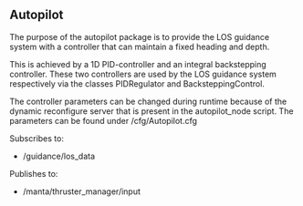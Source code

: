 ## Autopilot
The purpose of the autopilot package is to provide the LOS guidance system
with a controller that can maintain a fixed heading and depth.

This is achieved by a 1D PID-controller and an integral backstepping controller. These two
controllers are used by the LOS guidance system respectively via the classes PIDRegulator and BacksteppingControl.

The controller parameters can be changed during runtime because of the dynamic reconfigure server that is present
in the autopilot_node script. The parameters can be found under /cfg/Autopilot.cfg

Subscribes to:
* /guidance/los_data

Publishes to:
* /manta/thruster_manager/input
